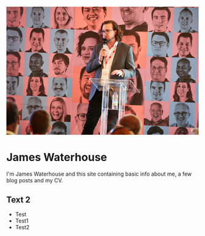 ![jw image](/images/jw.png)
# James Waterhouse
I'm James Waterhouse and this site containing basic info about me, a few blog posts and my CV.
## Text 2
* Test
* Test1
* Test2
